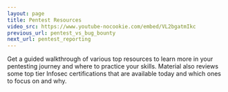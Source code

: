 ```yaml
---
layout: page
title: Pentest Resources
video_src: https://www.youtube-nocookie.com/embed/VL2bgatmIkc
previous_url: pentest_vs_bug_bounty
next_url: pentest_reporting
---
```


Get a guided walkthrough of various top resources to learn more in your pentesting journey and where to practice your skills. Material also reviews some top tier Infosec certifications that are available today and which ones to focus on and why.  
